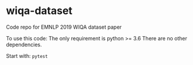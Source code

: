 # wiqa-dataset
Code repo for EMNLP 2019 WIQA dataset paper

To use this code:
The only requirement is python >= 3.6
There are no other dependencies.

Start with: 
`pytest`
